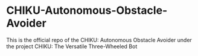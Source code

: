 # CHIKU-Autonomous-Obstacle-Avoider
This is the official repo of the CHIKU: Autonomous Obstacle Avoider under the project CHIKU: The Versatile Three-Wheeled Bot
